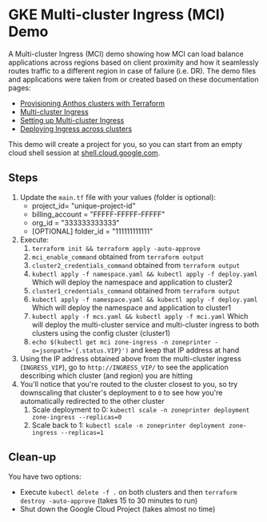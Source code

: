 # GKE Multi-cluster Ingress (MCI) Demo
A Multi-cluster Ingress (MCI) demo showing how MCI can load balance applications across regions based on client proximity and how it seamlessly routes traffic to a different region in case of failure (i.e. DR). The demo files and applications were taken from or created based on these documentation pages:
- [Provisioning Anthos clusters with Terraform](https://cloud.google.com/solutions/provisioning-anthos-clusters-with-terraform)
- [Multi-cluster Ingress](https://cloud.google.com/kubernetes-engine/docs/concepts/multi-cluster-ingress)
- [Setting up Multi-cluster Ingress](https://cloud.google.com/kubernetes-engine/docs/how-to/multi-cluster-ingress-setup)
- [Deploying Ingress across clusters](https://cloud.google.com/kubernetes-engine/docs/how-to/multi-cluster-ingress)

This demo will create a project for you, so you can start from an empty cloud shell session at [shell.cloud.google.com](shell.cloud.google.com).

## Steps
1. Update the `main.tf` file with your values (folder is optional):
    - project_id= "unique-project-id"
    - billing_account = "FFFFF-FFFFF-FFFFF"
    - org_id = "333333333333"
    - [OPTIONAL] folder_id = "111111111111" 
1. Execute:
    1. `terraform init && terraform apply -auto-approve`
    1. `mci_enable_command` obtained from `terraform output`
    1. `cluster2_credentials_command` obtained from `terraform output`
    1. `kubectl apply -f namespace.yaml && kubectl apply -f deploy.yaml` Which will deploy the namespace and application to cluster2
    1. `cluster1_credentials_command` obtained from `terraform output`
    1. `kubectl apply -f namespace.yaml && kubectl apply -f deploy.yaml` Which will deploy the namespace and application to cluster1
    1. `kubectl apply -f mcs.yaml && kubectl apply -f mci.yaml` Which will deploy the multi-cluster service and multi-cluster ingress to both clusters using the config cluster (cluster1)
    1. `echo $(kubectl get mci zone-ingress -n zoneprinter -o=jsonpath='{.status.VIP}')` and keep that IP address at hand
1. Using the IP address obtained above from the multi-cluster ingress (`INGRESS_VIP`), go to `http://INGRESS_VIP/` to see the application describing which cluster (and region) you are hitting
1. You'll notice that you're routed to the cluster closest to you, so try downscaling that cluster's deployment to `0` to see how you're automatically redirected to the other cluster
    1. Scale deployment to 0: `kubectl scale -n zoneprinter deployment zone-ingress --replicas=0`
    1. Scale back to 1: `kubectl scale -n zoneprinter deployment zone-ingress --replicas=1`

## Clean-up
You have two options:
- Execute `kubectl delete -f .` on both clusters and then `terraform destroy -auto-approve` (takes 15 to 30 minutes to run)
- Shut down the Google Cloud Project (takes almost no time)